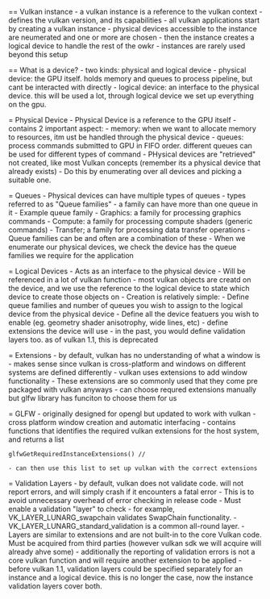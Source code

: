 

== Vulkan instance
	- a vulkan instance is a reference to the vulkan context
	- defines the vulkan version, and its capabilities
	- all vulkan applications start by creating a vulkan instance
	- physical devices accessible to the instance are neumerated and 
		one or more are chosen
	- then the instance creates a logical device to handle the rest of the owkr
	- instances are rarely used beyond this setup

== What is a device?
	- two kinds: physical and logical device
	- physical device: the GPU itself. holds memory and queues to process pipeline,
		but cant be interacted with directly
	- logical device: an interface to the physical device. this will be used a lot,
		through logical device we set up everything on the gpu.

= Physical Device
	- Physical Device is a reference to the GPU itself
	- contains 2 important aspect: 
		- memory: when we want to allocate memory to resources, itm ust be handled
			through the physical device
		- queues: process commands submitted to GPU in FIFO order. different queues
			can be used for different types of command
	- PHysical devices are "retrieved" not created, like most Vulkan concepts
		(remember its a physical device that already exists)
	- Do this by enumerating over all devices and picking a suitable one.

= Queues
	- Physical devices can have multiple types of queues
	- types referred to as "Queue families"
	- a family can have more than one queue in it
	- Example queue family
		- Graphics: a family for processing graphics commands
		- Compute: a family for processing compute shaders (generic commands)
		- Transfer; a family for processing data transfer operations
	- Queue families can be and often are a combination of these
	- When we enumerate our physical devices, we check the device has the 
		queue families we require for the application

= Logical Devices 
	- Acts as an interface to the physical device
	- Will be referenced in a lot of vulkan function
	- most vulkan objects are creatd on the device, and we use the reference
		to the logical device to state which device to create those objects on
	- Creation is relatively simple:
		- Define queue families and number of queues you wish to assign to the 
			logical device from the physical device
		- Define all the device featuers you wish to enable (eg. geometry shader
			anisotrophy, wide lines, etc)
		- define extensions the device will use
		- in the past, you would define validation layers too. as of vulkan 1.1,
			this is deprecated

= Extensions
	- by default, vulkan has no understanding of what a window is
	- makes sense since vulkan is cross-platform and windows on different systems
		are defined differently
	- vulkan uses extensions to add window functionality
	- These extensions are so commonly used that they come pre packaged with vulkan
		anyways
	- can choose requred extensions manually but glfw library has funciton
		to choose them for us

= GLFW
	- originally designed for opengl but updated to work with vulkan
	- cross platform window creation and automatic interfacing
	- contains functions that identifies the required vulkan extensions
		for the host system, and returns a list

	glfwGetRequiredInstanceExtensions() // 

	- can then use this list to set up vulkan with the correct extensions

= Validation Layers
	- by default, vulkan does not validate code. will not report errors, and
		will simply crash if it encounters a fatal error
	- This is to avoid unnecessary overhead of error checking in release code
	- Must enable a validation "layer" to check
		- for example, VK_LAYER_LUNARG_swapchain validates SwapChain 
			functionality. 
		- VK_LAYER_LUNARG_standard_validation is a common all-round layer.
	- Layers are similar to extensions and are not built-in to the core
		Vulkan code. Must be acquired from third parties (however vulkan sdk
		we will acquire will already ahve some)
	- additionally the reporting of validation errors is not a core vulkan
		function and will require another extension to be applied
	- before vulkan 1.1, validation layers could be specified separately for
		an instance and a logical device.  this is no longer the case, now
		the instance validation layers cover both.